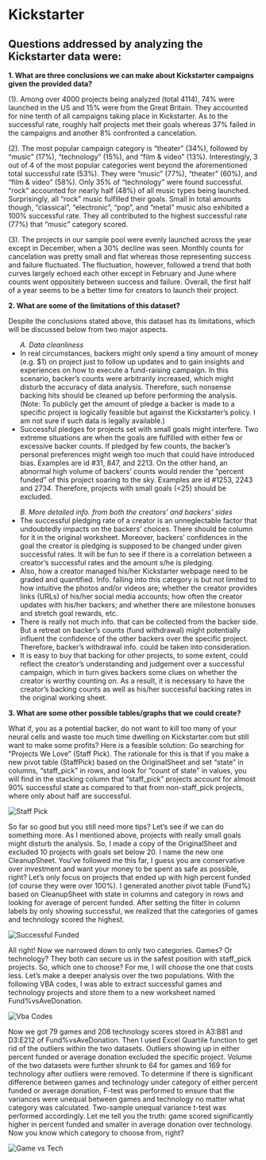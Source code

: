 # Kickstarter
<h2>Questions addressed by analyzing the Kickstarter data were:</h2>

<p><strong>1.	What are three conclusions we can make about Kickstarter campaigns given the provided data?</strong></p>

<p>(1). Among over 4000 projects being analyzed (total 4114), 74% were launched in the US and 15% were from the Great Britain. They accounted for nine tenth of all campaigns taking place in Kickstarter. As to the successful rate, roughly half projects met their goals whereas 37% failed in the campaigns and another 8% confronted a cancelation.</p>

<p>(2). The most popular campaign category is “theater” (34%), followed by “music” (17%), “technology” (15%), and “film & video” (13%). Interestingly, 3 out of 4 of the most popular categories went beyond the aforementioned total successful rate (53%). They were “music” (77%), “theater” (60%), and “film & video” (58%). Only 35% of “technology” were found successful. “rock” accounted for nearly half (48%) of all music types being launched. Surprisingly, all “rock” music fulfilled their goals. Small in total amounts though, “classical”, “electronic”, “pop”, and “metal” music also exhibited a 100% successful rate. They all contributed to the highest successful rate (77%) that “music” category scored.</p>

<p>(3). The projects in our sample pool were evenly launched across the year except in December, when a 30% decline was seen. Monthly counts for cancelation was pretty small and flat whereas those representing success and failure fluctuated. The fluctuation, however, followed a trend that both curves largely echoed each other except in February and June where counts went oppositely between success and failure. Overall, the first half of a year seems to be a better time for creators to launch their project.</p>

<p><strong>2.	What are some of the limitations of this dataset?</strong></p>

<p>Despite the conclusions stated above, this dataset has its limitations, which will be discussed below from two major aspects.</p>

<p><ul><i>A.	Data cleanliness</i>

<li>In real circumstances, backers might only spend a tiny amount of money (e.g. $1) on project just to follow up updates and to gain insights and experiences on how to execute a fund-raising campaign. In this scenario, backer’s counts were arbitrarily increased, which might disturb the accuracy of data analysis. Therefore, such nonsense backing hits should be cleaned up before performing the analysis. (Note: To publicly get the amount of pledge a backer is made to a specific project is logically feasible but against the Kickstarter’s policy. I am not sure if such data is legally available.)</li>

<li>Successful pledges for projects set with small goals might interfere. Two extreme situations are when the goals are fulfilled with either few or excessive backer counts.  If pledged by few counts, the backer’s personal preferences might weigh too much that could have introduced bias. Examples are id #31, 847, and 2213. On the other hand, an abnormal high volume of backers’ counts would render the “percent funded” of this project soaring to the sky. Examples are id #1253, 2243 and 2734. Therefore, projects with small goals (<25) should be excluded.</li></ul></p>

<p><ul><i>B.	More detailed info. from both the creators’ and backers’ sides</i>

<li>The successful pledging rate of a creator is an unneglectable factor that undoubtedly impacts on the backers’ choices. There should be column for it in the original worksheet. Moreover, backers’ confidences in the goal the creator is pledging is supposed to be changed under given successful rates. It will be fun to see if there is a correlation between a creator’s successful rates and the amount s/he is pledging.</li>

<li>Also, how a creator managed his/her Kickstarter webpage need to be graded and quantified. Info. falling into this category is but not limited to how intuitive the photos and/or videos are; whether the creator provides links (URLs) of his/her social media accounts; how often the creator updates with his/her backers; and whether there are milestone bonuses and stretch goal rewards, etc.</li>

<li>There is really not much info. that can be collected from the backer side. But a retreat on backer’s counts (fund withdrawal) might potentially influent the confidence of the other backers over the specific project. Therefore, backer’s withdrawal info. could be taken into consideration.</li>

<li>It is easy to buy that backing for other projects, to some extent, could reflect the creator’s understanding and judgement over a successful campaign, which in turn gives backers some clues on whether the creator is worthy counting on. As a result, it is necessary to have the creator’s backing counts as well as his/her successful backing rates in the original working sheet.</li></ul></p>

<p><strong>3.	What are some other possible tables/graphs that we could create?</strong></p>

<p>What if, you as a potential backer, do not want to kill too many of your neural cells and waste too much time dwelling on Kickstarter.com but still want to make some profits? Here is a feasible solution: Go searching for “Projects We Love” (Staff Pick). The rationale for this is that if you make a new pivot table (StaffPick) based on the OriginalSheet and set “state” in columns, “staff_pick” in rows, and look for “count of state” in values, you will find in the stacking column that “staff_pick” projects account for almost 90% successful state as compared to that from non-staff_pick projects, where only about half are successful.</p>
<img src="./images/staff_pick.png" alt="Staff Pick">

<p>So far so good but you still need more tips? Let’s see if we can do something more. As I mentioned above, projects with really small goals might disturb the analysis. So, I made a copy of the OriginalSheet and excluded 10 projects with goals set below 20. I name the new one CleanupSheet. You’ve followed me this far, I guess you are conservative over investment and want your money to be spent as safe as possible, right? Let’s only focus on projects that ended up with high percent funded (of course they were over 100%). I generated another pivot table (Fund%) based on CleanupSheet with state in columns and category in rows and looking for average of percent funded. After setting the filter in column labels by only showing successful, we realized that the categories of games and technology scored the highest.</p>
<img src="./images/successful_funded.png" alt="Successful Funded">

<p>All right! Now we narrowed down to only two categories. Games? Or technology? They both can secure us in the safest position with staff_pick projects. So, which one to choose? For me, I will choose the one that costs less. Let’s make a deeper analysis over the two populations. With the following VBA codes, I was able to extract successful games and technology projects and store them to a new worksheet named Fund%vsAveDonation.</p>
<img src="./images/vba.png" alt="Vba Codes">

<p>Now we got 79 games and 208 technology scores stored in A3:B81 and D3:E212 of Fund%vsAveDonation. Then I used Excel Quartile function to get rid of the outliers within the two datasets. Outliers showing up in either percent funded or average donation excluded the specific project. Volume of the two datasets were further shrunk to 64 for games and 169 for technology after outliers were removed. To determine if there is significant difference between games and technology under category of either percent funded or average donation, F-test was performed to ensure that the variances were unequal between games and technology no matter what category was calculated. Two-sample unequal variance t-test was performed accordingly. Let me tell you the truth: game scored significantly higher in percent funded and smaller in average donation over technology. Now you know which category to choose from, right?</p>
<img src="./images/game_vs_tech.png" alt="Game vs Tech">
